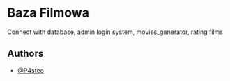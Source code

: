 
# Baza Filmowa
Connect with database, admin login system, movies_generator, rating films


## Authors

- [@P4steo](https://github.com/P4steo)


